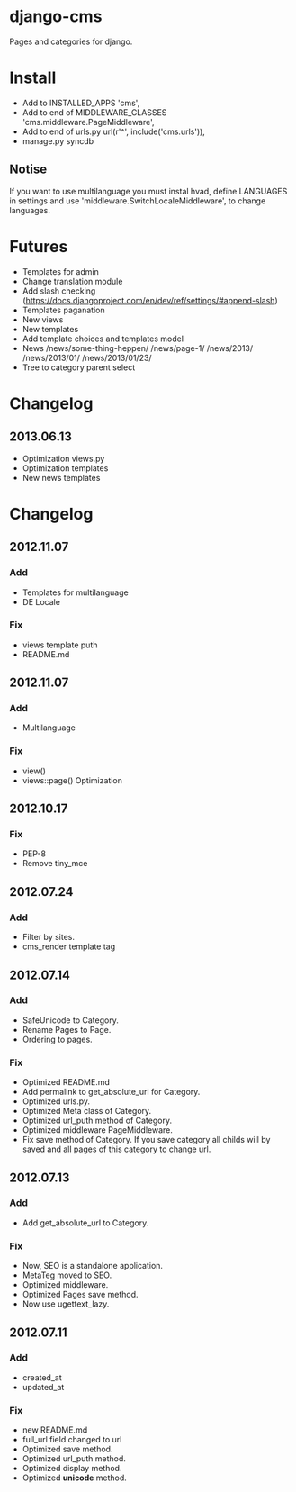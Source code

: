 # django-cms
Pages and categories for django.

# Install
* Add to INSTALLED_APPS 'cms',
* Add to end of MIDDLEWARE_CLASSES 'cms.middleware.PageMiddleware',
* Add to end of urls.py url(r'^', include('cms.urls')),
* manage.py syncdb
## Notise
If you want to use multilanguage you must instal hvad, define LANGUAGES in settings and use 'middleware.SwitchLocaleMiddleware', to change languages.


# Futures
* Templates for admin
* Change translation module
* Add slash checking (https://docs.djangoproject.com/en/dev/ref/settings/#append-slash)
* Templates paganation
* New views
* New templates
* Add template choices and templates model
* News
	/news/some-thing-heppen/
	/news/page-1/
	/news/2013/
	/news/2013/01/
	/news/2013/01/23/
* Tree to category parent select

# Changelog
## 2013.06.13
* Optimization views.py
* Optimization templates
* New news templates

# Changelog
## 2012.11.07
### Add
* Templates for multilanguage
* DE Locale
### Fix
* views template puth
* README.md

## 2012.11.07
### Add
* Multilanguage
### Fix
* view()
* views::page() Optimization

## 2012.10.17
### Fix
* PEP-8
* Remove tiny_mce


## 2012.07.24
### Add
* Filter by sites.
* cms_render template tag

## 2012.07.14
### Add
* SafeUnicode to Category.
* Rename Pages to Page.
* Ordering to pages.

### Fix
* Optimized README.md
* Add permalink to get_absolute_url for Category.
* Optimized urls.py.
* Optimized Meta class of Category.
* Optimized url_puth method of Category.
* Optimized middleware PageMiddleware.
* Fix save method of Category. If you save category all childs will by saved and all pages of this category to change url.


## 2012.07.13
### Add
* Add get_absolute_url to Category.

### Fix
* Now, SEO is a standalone application.
* MetaTeg moved to SEO.
* Optimized middleware.
* Optimized Pages save method.
* Now use ugettext_lazy.

## 2012.07.11
### Add
* created_at
* updated_at

### Fix
* new README.md
* full_url field changed to url
* Optimized save method.
* Optimized url_puth method.
* Optimized display method.
* Optimized __unicode__ method.
